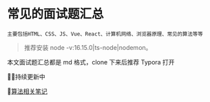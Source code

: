 # 常见的面试题汇总

`主要包括HTML、CSS、JS、Vue、React、计算机网络、浏览器原理、常见的算法等等`

> 推荐安装 node -v:16.15.0|ts-node|nodemon。  

本文面试题汇总都是 md 格式，clone 下来后推荐 Typora 打开


&#x1F680;&#x1F680;持续更新中 

&#x1F680;[算法相关笔记](https://juejin.cn/post/7176518277261164605)
